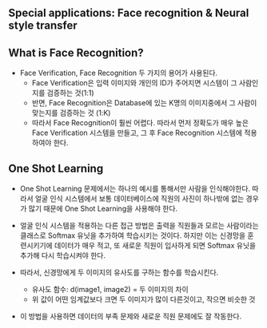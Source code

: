 ## Special applications: Face recognition & Neural style transfer

## What is Face Recognition?

- Face Verification, Face Recognition 두 가지의 용어가 사용된다.
	- Face Verification은 입력 이미지와 개인의 ID가 주어지면 시스템이 그 사람인지를 검증하는 것(1:1)
	- 반면, Face Recognition은 Database에 있는 K명의 이미지중에서 그 사람이 맞는지를 검증하는 것 (1:K)
	- 따라서 Face Recognition이 훨씬 어렵다. 따라서 먼저 정확도가 매우 높은 Face Verification 시스템을 만들고, 그 후 Face Recognition 시스템에 적용하여야 한다.
	
	
## One Shot Learning

- One Shot Learning 문제에서는 하나의 예시를 통해서만 사람을 인식해야한다. 따라서 얼굴 인식 시스템에서 보통 데이터베이스에 직원의 사진이 하나밖에 없는 경우가 많기 때문에 One Shot Learning을 사용해야 한다.
- 얼굴 인식 시스템을 적용하는 다른 접근 방법은 출력을 직원들과 모르는 사람이라는 클래스로 Softmax 유닛을 추가하여 학습시키는 것이다. 하지만 이는 신경망을 훈련시키기에 데이터가 매우 적고, 또 새로운 직원이 입사하게 되면 Softmax 유닛을 추가해 다시 학습시켜야 한다.
- 따라서, 신경망에게 두 이미지의 유사도를 구하는 함수를 학습시킨다.
	- 유사도 함수: d(image1, image2) = 두 이미지의 차이
	- 위 값이 어떤 임계값보다 크면 두 이미지가 많이 다른것이고, 작으면 비슷한 것
	
- 이 방법을 사용하면 데이터의 부족 문제와 새로운 직원 문제에도 잘 작동한다.
